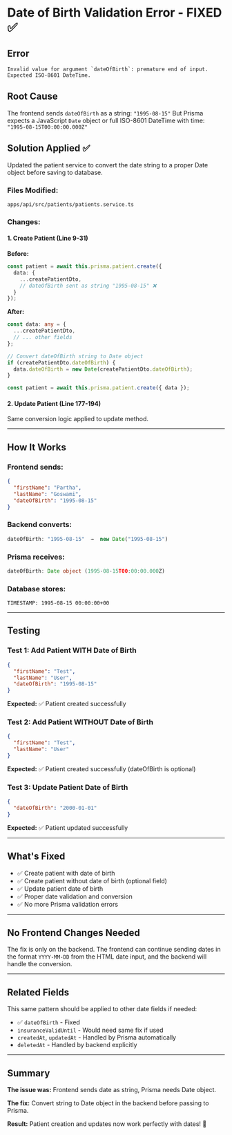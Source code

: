 # Date of Birth Validation Error - FIXED ✅

## Error
```
Invalid value for argument `dateOfBirth`: premature end of input. 
Expected ISO-8601 DateTime.
```

## Root Cause
The frontend sends `dateOfBirth` as a string: `"1995-08-15"`
But Prisma expects a JavaScript `Date` object or full ISO-8601 DateTime with time: `"1995-08-15T00:00:00.000Z"`

## Solution Applied ✅

Updated the patient service to convert the date string to a proper Date object before saving to database.

### Files Modified:
`apps/api/src/patients/patients.service.ts`

### Changes:

#### 1. Create Patient (Line 9-31)
**Before:**
```typescript
const patient = await this.prisma.patient.create({
  data: {
    ...createPatientDto,
    // dateOfBirth sent as string "1995-08-15" ❌
  }
});
```

**After:**
```typescript
const data: any = {
  ...createPatientDto,
  // ... other fields
};

// Convert dateOfBirth string to Date object
if (createPatientDto.dateOfBirth) {
  data.dateOfBirth = new Date(createPatientDto.dateOfBirth);
}

const patient = await this.prisma.patient.create({ data });
```

#### 2. Update Patient (Line 177-194)
Same conversion logic applied to update method.

---

## How It Works

### Frontend sends:
```json
{
  "firstName": "Partha",
  "lastName": "Goswami",
  "dateOfBirth": "1995-08-15"
}
```

### Backend converts:
```typescript
dateOfBirth: "1995-08-15"  →  new Date("1995-08-15")
```

### Prisma receives:
```typescript
dateOfBirth: Date object (1995-08-15T00:00:00.000Z)
```

### Database stores:
```
TIMESTAMP: 1995-08-15 00:00:00+00
```

---

## Testing

### Test 1: Add Patient WITH Date of Birth
```json
{
  "firstName": "Test",
  "lastName": "User",
  "dateOfBirth": "1995-08-15"
}
```
**Expected:** ✅ Patient created successfully

### Test 2: Add Patient WITHOUT Date of Birth
```json
{
  "firstName": "Test",
  "lastName": "User"
}
```
**Expected:** ✅ Patient created successfully (dateOfBirth is optional)

### Test 3: Update Patient Date of Birth
```json
{
  "dateOfBirth": "2000-01-01"
}
```
**Expected:** ✅ Patient updated successfully

---

## What's Fixed

- ✅ Create patient with date of birth
- ✅ Create patient without date of birth (optional field)
- ✅ Update patient date of birth
- ✅ Proper date validation and conversion
- ✅ No more Prisma validation errors

---

## No Frontend Changes Needed

The fix is only on the backend. The frontend can continue sending dates in the format `YYYY-MM-DD` from the HTML date input, and the backend will handle the conversion.

---

## Related Fields

This same pattern should be applied to other date fields if needed:
- ✅ `dateOfBirth` - Fixed
- `insuranceValidUntil` - Would need same fix if used
- `createdAt`, `updatedAt` - Handled by Prisma automatically
- `deletedAt` - Handled by backend explicitly

---

## Summary

**The issue was:** Frontend sends date as string, Prisma needs Date object.

**The fix:** Convert string to Date object in the backend before passing to Prisma.

**Result:** Patient creation and updates now work perfectly with dates! 🎉
